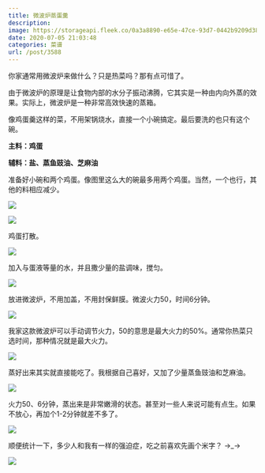 ```yaml
---
title: 微波炉蒸蛋羹
description: 
image: https://storageapi.fleek.co/0a3a8890-e65e-47ce-93d7-0442b9209d38-bucket/blog/posts/2020-07/2020-07-05%2019.47.00.jpg
date: 2020-07-05 21:03:48
categories: 菜谱
url: /post/3588
---
```


你家通常用微波炉来做什么？只是热菜吗？那有点可惜了。

由于微波炉的原理是让食物内部的水分子振动沸腾，它其实是一种由内向外蒸的效果。实际上，微波炉是一种非常高效快速的蒸箱。

像鸡蛋羹这样的菜，不用架锅烧水，直接一个小碗搞定。最后要洗的也只有这个碗。

**主料：鸡蛋**

**辅料：盐、蒸鱼豉油、芝麻油**

准备好小碗和两个鸡蛋。像图里这么大的碗最多用两个鸡蛋。当然，一个也行，其他的料相应减少。

![](https://storageapi.fleek.co/0a3a8890-e65e-47ce-93d7-0442b9209d38-bucket/blog/posts/2020-07/2020-07-05%2019.31.16.jpg)

![](https://storageapi.fleek.co/0a3a8890-e65e-47ce-93d7-0442b9209d38-bucket/blog/posts/2020-07/2020-07-05%2019.31.59.jpg)

鸡蛋打散。

![](https://storageapi.fleek.co/0a3a8890-e65e-47ce-93d7-0442b9209d38-bucket/blog/posts/2020-07/2020-07-05%2019.33.40.jpg)

加入与蛋液等量的水，并且撒少量的盐调味，搅匀。

![](https://storageapi.fleek.co/0a3a8890-e65e-47ce-93d7-0442b9209d38-bucket/blog/posts/2020-07/2020-07-05%2019.34.15.jpg)

放进微波炉，不用加盖，不用封保鲜膜。微波火力50，时间6分钟。

![](https://storageapi.fleek.co/0a3a8890-e65e-47ce-93d7-0442b9209d38-bucket/blog/posts/2020-07/2020-07-05%2019.43.45.jpg)

我家这款微波炉可以手动调节火力，50的意思是最大火力的50%。通常你热菜只选时间，那种情况就是最大火力。

![](https://storageapi.fleek.co/0a3a8890-e65e-47ce-93d7-0442b9209d38-bucket/blog/posts/2020-07/2020-07-05%2019.35.48.jpg)

蒸好出来其实就直接能吃了。我根据自己喜好，又加了少量蒸鱼豉油和芝麻油。

![](https://storageapi.fleek.co/0a3a8890-e65e-47ce-93d7-0442b9209d38-bucket/blog/posts/2020-07/2020-07-05%2019.44.42.jpg)

火力50、6分钟，蒸出来是非常嫩滑的状态。甚至对一些人来说可能有点生。如果不放心，再加个1-2分钟就差不多了。

![](https://storageapi.fleek.co/0a3a8890-e65e-47ce-93d7-0442b9209d38-bucket/blog/posts/2020-07/2020-07-05%2019.47.00.jpg)

顺便统计一下，多少人和我有一样的强迫症，吃之前喜欢先画个米字？  →_→

![](https://storageapi.fleek.co/0a3a8890-e65e-47ce-93d7-0442b9209d38-bucket/blog/posts/2020-07/2020-07-05%2019.47.29.jpg)